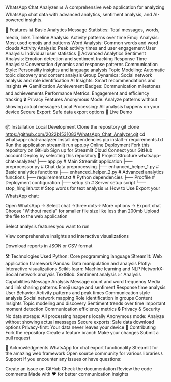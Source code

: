 WhatsApp Chat Analyzer 📊
A comprehensive web application for analyzing WhatsApp chat data with advanced analytics, sentiment analysis, and AI-powered insights.

🌟 Features
📊 Basic Analytics
Message Statistics: Total messages, words, media, links
Timeline Analysis: Activity patterns over time
Emoji Analysis: Most used emojis and patterns
Word Analysis: Common words and word clouds
Activity Analysis: Peak activity times and user engagement
User Analysis: Individual user statistics
🧠 Advanced Analytics
Sentiment Analysis: Emotion detection and sentiment tracking
Response Time Analysis: Conversation dynamics and response patterns
Communication Style: Personality insights and language analysis
Topic Modeling: Automatic topic discovery and content analysis
Group Dynamics: Social network analysis and role identification
AI Insights: Smart recommendations and insights
🎮 Gamification
Achievement Badges: Communication milestones and achievements
Performance Metrics: Engagement and efficiency tracking
🔒 Privacy Features
Anonymous Mode: Analyze patterns without showing actual messages
Local Processing: All analysis happens on your device
Secure Export: Safe data export options
🚀 Live Demo
____________

📦 Installation
Local Development
Clone the repository
git clone https://github.com/2022b1531083/WhatsApp_Chat_Analyzer.git
cd whatsapp-chat-analyzer
Install dependencies
pip install -r requirements.txt
Run the application
streamlit run app.py
Online Deployment
Fork this repository on GitHub
Sign up for Streamlit Cloud
Connect your GitHub account
Deploy by selecting this repository
📁 Project Structure
whatsapp-chat-analyzer/
├── app.py                 # Main Streamlit application
├── preprocessor.py        # Chat data preprocessing
├── enhanced_helper_1.py   # Basic analytics functions
├── enhanced_helper_2.py   # Advanced analytics functions
├── requirements.txt       # Python dependencies
├── Procfile              # Deployment configuration
├── setup.sh              # Server setup script
└── stop_hinglish.txt     # Stop words for text analysis
📊 How to Use
Export your WhatsApp chat:

Open WhatsApp → Select chat →three dots-> More options → Export chat
Choose "Without media" for smaller file size like less than 200mb
Upload the file to the web application

Select analysis features you want to run

View comprehensive insights and interactive visualizations

Download reports in JSON or CSV format

🛠️ Technologies Used
Python: Core programming language
Streamlit: Web application framework
Pandas: Data manipulation and analysis
Plotly: Interactive visualizations
Scikit-learn: Machine learning and NLP
NetworkX: Social network analysis
TextBlob: Sentiment analysis
📈 Analysis Capabilities
Message Analysis
Message count and word frequency
Media and link sharing patterns
Emoji usage and sentiment
Response time analysis
User Behavior
Activity patterns and peak times
Communication style analysis
Social network mapping
Role identification in groups
Content Insights
Topic modeling and discovery
Sentiment trends over time
Important moment detection
Communication efficiency metrics
🔒 Privacy & Security
No data storage: All processing happens locally
Anonymous mode: Analyze without showing actual messages
Secure exports: Safe data download options
Privacy-first: Your data never leaves your device
🤝 Contributing
Fork the repository
Create a feature branch
Make your changes
Submit a pull request


🙏 Acknowledgments
WhatsApp for chat export functionality
Streamlit for the amazing web framework
Open source community for various libraries
📞 Support
If you encounter any issues or have questions:

Create an issue on GitHub
Check the documentation
Review the code comments
Made with ❤️ for better communication insights